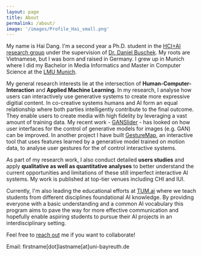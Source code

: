 ```yaml
---
layout: page
title: About
permalink: /about/
image: '/images/Profile_Hai_small.png'
---
```


My name is Hai Dang. I'm a second year a Ph.D. student in the <a href="https://www.hciai.uni-bayreuth.de/en/index.html">HCI+AI research group</a> under the supervision of <a href="http://www.daniel-buschek.de/intro">Dr. Daniel Buschek</a>. My roots are Vietnamese, but I was born and raised in Germany. I grew up in Munich where I did my Bachelor in Media Informatics and Master in Computer Science at the <a href="https://www.lmu.de/de/index.html">LMU Munich</a>.

My general research interests lie at the intersection of **Human-Computer-Interaction** and **Applied Machine Learning**. In my research, I analyse how users can interactively use generative systems to create more expressive digitial content. In co-creative systems humans and AI form an equal relationship where both parties intelligently contribute to the final outcome. They enable users to create media with high fidelity by leveraging a vast amount of training data. My recent work - <a href="{% post_url 2022-02-01-ganslider %}">GANSlider</a> - has looked on how user interfaces for the control of generative models for images (e.g. GAN) can be improved. In another project I have built <a href="{% post_url 2021-02-01-gesturemap %}">GestureMap</a>, an interactive tool that uses features learned by a generative model trained on motion data, to analyse user gestures for the of control interactive systems.

As part of my research work, I also conduct detailed **users studies** and apply **qualitative as well as quantitative analyses** to better understand the current opportunities and limitations of these still imperfect interactive AI systems. My work is published at top-tier venues including CHI and IUI.

Currently, I'm also leading the educational efforts at <a href="https://tum-ai.com">TUM.ai</a> where we teach students from different disciplines foundational AI knowledge. By providing everyone with a basic understanding and a common AI vocabulary this program aims to pave the way for more effective communication and hopefully enable aspiring students to pursue their AI projects in an interdisciplinary setting.

Feel free to <a href="/contact">reach out</a> me if you want to collaborate!



Email:
firstname[dot]lastname[at]uni-bayreuth.de